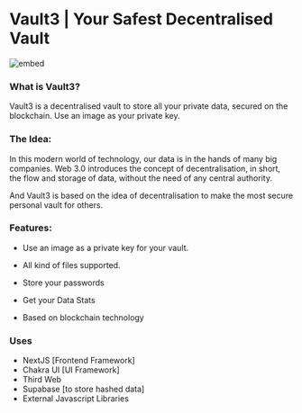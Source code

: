# Vault3 | Your Safest Decentralised Vault

![embed](https://github.com/imsaptarshi/vault3/blob/main/public/assets/embed.png)

### What is Vault3?

Vault3 is a decentralised vault to store all your private data, secured on the blockchain. Use an image as your private key.

### The Idea:

In this modern world of technology, our data is in the hands of many big companies. Web 3.0 introduces the concept of decentralisation, in short, the flow and storage of data, without the need of any central authority. 

And Vault3 is based on the idea of decentralisation to make the most secure personal vault for others.

### Features:

- Use an image as a private key for your vault.

- All kind of files supported.
- Store your passwords 
- Get your Data Stats
- Based on blockchain technology

### Uses

- NextJS [Frontend Framework]
- Chakra UI [UI Framework]
- Third Web
- Supabase [to store hashed data]
- External Javascript Libraries
